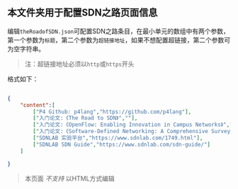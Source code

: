 ## 本文件夹用于配置SDN之路页面信息

编辑`theRoadofSDN.json`可配置SDN之路条目，在最小单元的数组中有两个参数，第一个参数为`标题`，第二个参数为`超链接地址`，如果不想配置超链接，第二个参数可为空字符串。

>注：超链接地址必须以`http`或`https`开头

格式如下：


```json

{
    "content":[
        ["P4 Github: p4lang","https://github.com/p4lang"],
        ["入门论文:《The Road to SDN》",""],
        ["入门论文:《OpenFlow: Enabling Innovation in Campus Networks》",""],
        ["入门论文:《Software-Defined Networking: A Comprehensive Survey》",""],
        ["SDNLAB 实验平台","https://www.sdnlab.com/1749.html"],
        ["SDNLAB SDN Guide","https://www.sdnlab.com/sdn-guide/"]
    ]

}

```

> 本页面 *不支持* 以HTML方式编辑
